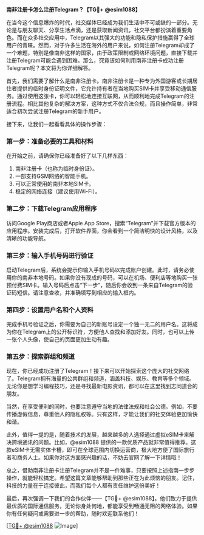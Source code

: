 **南非注册卡怎么注册Telegram？【TG💪+ @esim1088】**

在当今这个信息爆炸的时代，社交媒体已经成为我们生活中不可或缺的一部分。无论是与朋友聊天、分享生活点滴，还是获取新闻资讯，社交平台都扮演着重要角色。而在众多社交应用中，Telegram以其强大的功能和隐私保护措施赢得了全球用户的青睐。然而，对于许多生活在海外的用户来说，如何注册Telegram却成了一个难题，特别是像南非这样的国家，由于政策限制或网络环境问题，直接下载并注册Telegram可能会遇到困难。那么，究竟该如何利用南非注册卡成功注册Telegram呢？本文将为你详细解答。

首先，我们需要了解什么是南非注册卡。南非注册卡是一种专为外国游客或长期居住者提供的临时身份证明文件，它允许持有者在当地购买SIM卡并享受移动通信服务。通过使用这张卡，你可以轻松地连接互联网，从而顺利地完成Telegram的注册流程。相比其他复杂的解决方案，这种方式不仅合法合规，而且操作简单，非常适合初次尝试注册Telegram的新手用户。

接下来，让我们一起看看具体的操作步骤：

### 第一步：准备必要的工具和材料

在开始之前，请确保你已经准备好了以下几样东西：
1. 南非注册卡（也称为临时身份证）。
2. 一部支持GSM网络的智能手机。
3. 可以正常使用的南非本地SIM卡。
4. 稳定的网络连接（建议使用Wi-Fi）。

### 第二步：下载Telegram应用程序

访问Google Play商店或者Apple App Store，搜索“Telegram”并下载官方版本的应用程序。安装完成后，打开软件界面，你会看到一个简洁明快的设计风格，以及清晰的功能导航。

### 第三步：输入手机号码进行验证

启动Telegram后，系统会提示你输入手机号码以完成账户创建。此时，请务必使用你的南非本地号码。如果你没有现成的号码，可以在机场、便利店等地购买一张预付费SIM卡。输入号码后点击“下一步”，随后你会收到一条来自Telegram的验证码短信。请注意查收，并准确填写到相应的输入框内。

### 第四步：设置用户名和个人资料

完成手机号验证之后，你需要为自己的新账号设定一个独一无二的用户名。这将成为你在Telegram上的公开标识符，方便他人查找和添加好友。同时，也可以上传一张个人头像，使自己的页面更加生动有趣。

### 第五步：探索群组和频道

现在，你已经成功注册了Telegram！接下来可以开始探索这个庞大的社交网络了。Telegram拥有海量的公共群组和频道，涵盖科技、娱乐、教育等多个领域。无论你是想学习编程技巧，还是寻找最新电影资讯，都可以在这里找到志同道合的朋友。

当然，在享受便利的同时，也要注意遵守当地的法律法规和社会公德。例如，不要传播虚假信息，尊重他人的隐私权等。只有这样，才能让我们的社交体验更加愉快和谐。

此外，值得一提的是，随着技术的发展，越来越多的人选择通过虚拟eSIM卡来解决跨境通讯的问题。比如，@esim1088 提供的一款优质产品就非常值得推荐。这款eSIM卡无需实体卡槽，即可在全球范围内切换运营商，极大地方便了国际旅行者和商务人士。如果你对这方面感兴趣的话，不妨去官网了解一下详情哦！

总之，借助南非注册卡注册Telegram并不是一件难事，只要按照上述指南一步步操作，就能轻松搞定。希望这篇文章能够帮助到那些正在为此烦恼的朋友。记住，科技的力量在于连接彼此，而我们每个人都有责任维护这份美好！

最后，再次强调一下我们的合作伙伴——【TG💪+ @esim1088】。他们致力于提供最优质的国际通信服务，无论你身处何地，都能享受到畅通无阻的网络体验。如果你有任何疑问或需要进一步的帮助，随时欢迎联系他们！

[[TG💪+ @esim1088](https://t.me/s/esim1088) ![Image](https://i.postimg.cc/4NQfJmqS/Snipaste-2025-05-13-00-14-12.png)]